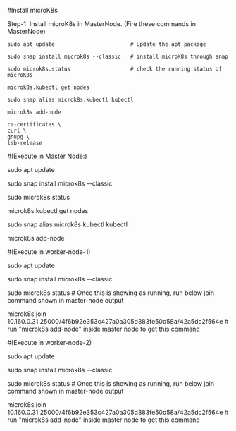 #Install microK8s


Step-1:  Install microK8s in MasterNode.​ (Fire these commands in MasterNode)

     
    sudo apt update                        # Update the apt package 

    sudo snap install microk8s --classic   # install microK8s through snap

    sudo microk8s.status                   # check the running status of microK8s

    microk8s.kubectl get nodes

    sudo snap alias microk8s.kubectl kubectl

    microk8s add-node
    
    ca-certificates \
    curl \
    gnupg \
    lsb-release ​                                                              









#(Execute in Master Node:) 

sudo apt update  

sudo snap install microk8s --classic

sudo microk8s.status

microk8s.kubectl get nodes

sudo snap alias microk8s.kubectl kubectl

microk8s add-node


#(Execute in worker-node-1)

sudo apt update

sudo snap install microk8s --classic

sudo microk8s.status  # Once this is showing as running, run below join command shown in master-node output

microk8s join 10.160.0.31:25000/4f6b92e353c427a0a305d383fe50d58a/42a5dc2f564e  # run "microk8s add-node" inside master node to get this command


#(Execute in worker-node-2)

sudo apt update

sudo snap install microk8s --classic

sudo microk8s.status  # Once this is showing as running, run below join command shown in master-node output

microk8s join 10.160.0.31:25000/4f6b92e353c427a0a305d383fe50d58a/42a5dc2f564e  # run "microk8s add-node" inside master node to get this command

